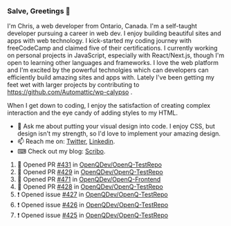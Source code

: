 ### Salve, Greetings 👋

I'm Chris, a web developer from Ontario, Canada. I'm a self-taught developer pursuing a career in web dev. I enjoy building beautiful sites and apps with web technology.
I kick-started my coding journey with freeCodeCamp and claimed five of their certifications.  I currently working on personal projects in JavaScript, especially with React/Next.js, though I'm open to learning other languages and frameworks. I love the web platform and I'm excited by the powerful technolgies which can developers can efficiently build amazing sites and apps with. Lately I've been getting my feet wet with larger projects by contributing to https://github.com/Automattic/wp-calypso .

When I get down to coding, I enjoy the satisfaction of creating complex interaction and the eye candy of adding styles to my HTML. 

- 💬 Ask me about putting your visual design into code. I enjoy CSS, but design isn't my strength, so I'd love to implement your amazing design.
- 📫 Reach me on: [Twitter](https://twitter.com/Christo28120856), [Linkedin](https://www.linkedin.com/in/christopher-stevers-07b9a5204/).
- ⌨ Check out my blog: [Scribo](https://christopherstevers.cf).
<!--
**Christopher-Stevers/Christopher-Stevers** is a ✨ _special_ ✨ repository because its `README.md` (this file) appears on your GitHub profile.

Here are some ideas to get you started:

- 🔭 I’m currently working on ...
- 🌱 I’m currently learning ...
- 👯 I’m looking to collaborate on ...
- 🤔 I’m looking for help with ...
- 😄 Pronouns: ...
- ⚡ Fun fact: ...
-->

<!--START_SECTION:activity-->
1. 💪 Opened PR [#431](https://github.com/OpenQDev/OpenQ-TestRepo/pull/431) in [OpenQDev/OpenQ-TestRepo](https://github.com/OpenQDev/OpenQ-TestRepo)
2. 💪 Opened PR [#429](https://github.com/OpenQDev/OpenQ-TestRepo/pull/429) in [OpenQDev/OpenQ-TestRepo](https://github.com/OpenQDev/OpenQ-TestRepo)
3. 💪 Opened PR [#471](https://github.com/OpenQDev/OpenQ-Frontend/pull/471) in [OpenQDev/OpenQ-Frontend](https://github.com/OpenQDev/OpenQ-Frontend)
4. 💪 Opened PR [#428](https://github.com/OpenQDev/OpenQ-TestRepo/pull/428) in [OpenQDev/OpenQ-TestRepo](https://github.com/OpenQDev/OpenQ-TestRepo)
5. ❗️ Opened issue [#427](https://github.com/OpenQDev/OpenQ-TestRepo/issues/427) in [OpenQDev/OpenQ-TestRepo](https://github.com/OpenQDev/OpenQ-TestRepo)
6. ❗️ Opened issue [#426](https://github.com/OpenQDev/OpenQ-TestRepo/issues/426) in [OpenQDev/OpenQ-TestRepo](https://github.com/OpenQDev/OpenQ-TestRepo)
7. ❗️ Opened issue [#425](https://github.com/OpenQDev/OpenQ-TestRepo/issues/425) in [OpenQDev/OpenQ-TestRepo](https://github.com/OpenQDev/OpenQ-TestRepo)
<!--END_SECTION:activity-->
